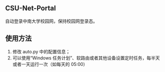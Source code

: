 ## CSU-Net-Portal
自动登录中南大学校园网，保持校园网登录态。
## 使用方法
1. 修改 auto.py 中的配置信息；
2. 可以使用“Windows 任务计划”、软路由或者其他设备设置定时任务，每半天或者一天运行一次（如每天的 05:00）